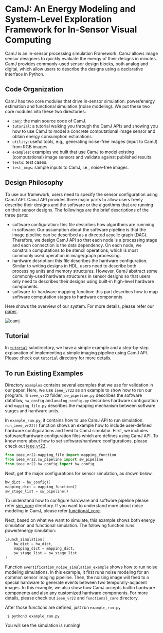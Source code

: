 # CamJ: An Energy Modeling and System-Level Exploration Framework for In-Sensor Visual Computing

CamJ is an in-sensor processing simulation Framework. CamJ allows image sensor designers to quickly evaluate
the energy of their designs in minutes. CamJ provides commonly-used sensor design blocks, both analog and digital,
which allow users to describe the designs using a declarative interface in Python.

## Code Organization

CamJ has two core modules that drive in-sensor simulation: power/energy estimation and functional 
simulation (noise modeling). We put these two core modules into these two directories:

- `camj`: the main source code of CamJ.
- `tutorial`: a tutorial walking you through the CamJ APIs and showing you how to use CamJ to model a concrete computational image sensor and obtain energy consumption estimations.
- `utility`: useful tools, e.g., generating noise-free images (input to CamJ) from RGB images.
- `examples`: examples we built that use CamJ to model existing (computational) image sensors and validate against published results.
- `tests`: test cases.
- `test_imgs`: sample inputs to CamJ, i.e., noise-free images.

## Design Philosophy

To use our framework, users need to specify the sensor configuration using CamJ API. CamJ API provides
three major parts to allow users freely describe their designs and the software  or the algorithms
that are running on their sensor designs. The followings are the brief descriptions of the three parts:

- software configuration: this file describes how algorithms are runnning in software. Our assumption
about the software pipeline is that the image pipeline can be described as a directed acyclic graph (DAG).
Therefore, we design CamJ API so that each node is a processing stage and each connection is the data 
dependency. On each node, we constrain computations to be stencil operations, which is most commonly
used operation in image/graph processing.
- hardware desription: this file describes the hardware configuration. Similar to writing designs in
HDL, users need to describe both processing units and memory structures. However, CamJ abstract some 
commonly-used hardware structures in sensor designs so that users only need to describes their designs
using built-in high-level hardware components.
- software-to-hardware mapping function: this part describes how to map software computation stages
to hardware components.

Here shows the overview of our system. For more details, please refer our [paper]().

![camj](https://user-images.githubusercontent.com/21286132/216838473-c1477396-f1f6-4b04-a14b-7292c32948ad.png)


## Tutorial

In [`tutorial`](https://github.com/horizon-research/in-sensor-simulator/tree/main/tutorial) subdirectory,
we have a simple example and a step-by-step explanation of implementing 
a simple imaging pipeline using CamJ API. Please check out [`tutorial`](https://github.com/horizon-research/in-sensor-simulator/tree/main/tutorial) directory for more details.

## To run Existing Examples

Directory `examples` contains several examples that we use for validation in our paper. Here, we use
`ieee_vr22` as an example to show how to run our program. In `ieee_vr22` folder, `sw_pipeline.py` 
describes the software dataflow, `hw_config` and `analog_config.py` describes hardware configuration
and `mapping_file.py` describes the mapping mechanism between software stages and hardware units. 

In `example_run.py`, it contains how to use CamJ API to run simulation. `run_ieee_vr22()` function shows
an example how to include user-defined hardware configurations and feed to CamJ simulator.
First, we includes software/hardware configuration files which are defines using CamJ API. To know 
more about how to set software/hardware configurations, please check out [ieee_vr22](https://github.com/horizon-research/in-sensor-simulator/tree/main/ieee_vr22).

```python
from ieee_vr22.mapping_file import mapping_function
from ieee_vr22.sw_pipeline import sw_pipeline
from ieee_vr22.hw_config import hw_config
```

Next, get the major configurations for sensor simulation, as shown below.
```python
hw_dict = hw_config()
mapping_dict = mapping_function()
sw_stage_list = sw_pipeline()
```

To understand how to configure hardware and software pipeline please refer [sim_core](https://github.com/horizon-research/in-sensor-simulator/tree/main/sim_core) directory. If you want to understand more about noise modeling in CamJ, please refer [functional_core](https://github.com/horizon-research/in-sensor-simulator/tree/main/functional_core).

Next, based on what we want to simulate, this example shows both energy simulation and functional 
simulation. The following function runs power/energy simulation:
```python
launch_simulation(
	hw_dict = hw_dict,
	mapping_dict = mapping_dict,
	sw_stage_list = sw_stage_list
)
```

Function `eventification_noise_simulation_example` shows how to run noise modeling simulations. 
In this example, it first runs noise modeling for an common sensor imaging pipeline. 
Then, the noising image will feed to a special hardware to generate events between two temporally-adjacent
images. In this example, we also show how CamJ accepts builtin hardware components and also any customized
hardware components. For more details, please check out `ieee_vr22` and `functional_core` directory.

After those functions are defined, just run `example_run.py`
```
 $ python3 example_run.py 
```
You will see the simulation is running!

